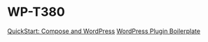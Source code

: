 ﻿# WP-T380

[QuickStart: Compose and WordPress](https://docs.docker.com/compose/wordpress/)
[WordPress Plugin Boilerplate](https://github.com/DevinVinson/WordPress-Plugin-Boilerplate)